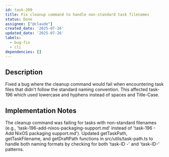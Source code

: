 ```yaml
---
id: task-209
title: Fix cleanup command to handle non-standard task filenames
status: Done
assignee: ["@claude"]
created_date: '2025-07-26'
updated_date: '2025-07-26'
labels:
  - bug-fix
  - cli
dependencies: []
---
```


## Description

Fixed a bug where the cleanup command would fail when encountering task files that didn't follow the standard naming convention. This affected task-196 which used lowercase and hyphens instead of spaces and Title-Case.

## Implementation Notes

The cleanup command was failing for tasks with non-standard filenames (e.g., 'task-196-add-nixos-packaging-support.md' instead of 'task-196 - Add NixOS packaging support.md'). Updated getTaskPath, getTaskFilename, and getDraftPath functions in src/utils/task-path.ts to handle both naming formats by checking for both 'task-ID -' and 'task-ID-' patterns.
